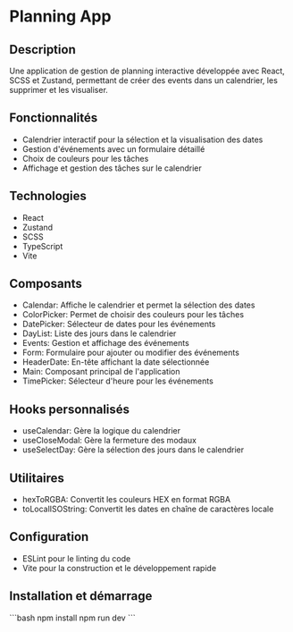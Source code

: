 # Planning App

## Description

Une application de gestion de planning interactive développée avec React, SCSS et Zustand, permettant de créer des events dans un calendrier, les supprimer et les visualiser.

## Fonctionnalités

- Calendrier interactif pour la sélection et la visualisation des dates
- Gestion d'événements avec un formulaire détaillé
- Choix de couleurs pour les tâches
- Affichage et gestion des tâches sur le calendrier

## Technologies

- React
- Zustand
- SCSS
- TypeScript
- Vite

## Composants

- Calendar: Affiche le calendrier et permet la sélection des dates
- ColorPicker: Permet de choisir des couleurs pour les tâches
- DatePicker: Sélecteur de dates pour les événements
- DayList: Liste des jours dans le calendrier
- Events: Gestion et affichage des événements
- Form: Formulaire pour ajouter ou modifier des événements
- HeaderDate: En-tête affichant la date sélectionnée
- Main: Composant principal de l'application
- TimePicker: Sélecteur d'heure pour les événements

## Hooks personnalisés

- useCalendar: Gère la logique du calendrier
- useCloseModal: Gère la fermeture des modaux
- useSelectDay: Gère la sélection des jours dans le calendrier

## Utilitaires

- hexToRGBA: Convertit les couleurs HEX en format RGBA
- toLocalISOString: Convertit les dates en chaîne de caractères locale

## Configuration

- ESLint pour le linting du code
- Vite pour la construction et le développement rapide

## Installation et démarrage

\`\`\`bash
npm install
npm run dev
\`\`\`
